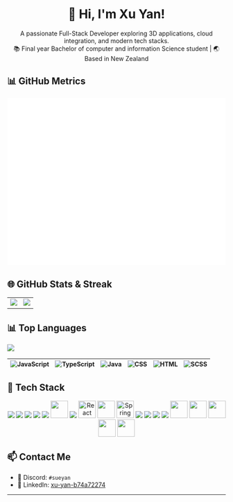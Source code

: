 <h1 align="center">👋 Hi, I'm Xu Yan!</h1>
<p align="center">
  A passionate Full-Stack Developer exploring 3D applications, cloud integration, and modern tech stacks.<br>
  📚 Final year Bachelor of computer and information Science student | 🌏 Based in New Zealand
</p>

## 📊 GitHub Metrics

[![](https://raw.githubusercontent.com/sueyan9/metrics/master/github-metrics.svg)](https://github.com/lowlighter/metrics)

## 🌐 GitHub Stats & Streak

<table>
  <tr>
    <td>
      <img height="170px" src="https://github-readme-stats.vercel.app/api?username=sueyan9&show_icons=true&hide_border=true&bg_color=e0c3fc&title_color=00ffff&text_color=ff6ec7&icon_color=00ffff&hide_rank=true" />
    </td>
    <td>
      <img height="170px" src="https://streak-stats.demolab.com?user=sueyan9&hide_border=true&background=E0C3FC&ring=FF6EC7&currStreakLabel=00FFFF&fire=FF6EC7&sideNums=00FFFF&sideLabels=FF6EC7" />
    </td>
  </tr>
</table>

## 📊 Top Languages

<img src="https://github-readme-stats.vercel.app/api/top-langs/?username=sueyan9&layout=compact&card_width=800" width="800"/>

| ![JavaScript](https://img.shields.io/badge/JavaScript-77.21%25-yellow?style=flat-square&logo=javascript) | ![TypeScript](https://img.shields.io/badge/TypeScript-9.13%25-blue?style=flat-square&logo=typescript) | ![Java](https://img.shields.io/badge/Java-8.05%25-brown?style=flat-square&logo=java) | ![CSS](https://img.shields.io/badge/CSS-3.82%25-purple?style=flat-square&logo=css3) | ![HTML](https://img.shields.io/badge/HTML-1.17%25-orange?style=flat-square&logo=html5) | ![SCSS](https://img.shields.io/badge/SCSS-0.63%25-pink?style=flat-square&logo=sass) |
|---|---|---|---|---|---|

## 🚀 Tech Stack

<p align="center">
  <img src="https://cdn.jsdelivr.net/gh/devicons/devicon/icons/c/c-original.svg" width="40" />
  <img src="https://cdn.jsdelivr.net/gh/devicons/devicon/icons/cplusplus/cplusplus-original.svg" width="40" />
  <img src="https://cdn.jsdelivr.net/gh/devicons/devicon/icons/csharp/csharp-original.svg" width="40" />
  <img src="https://cdn.jsdelivr.net/gh/devicons/devicon/icons/php/php-original.svg" width="40" />
  <img src="https://cdn.jsdelivr.net/gh/devicons/devicon/icons/javascript/javascript-original.svg" width="40" />
  <img src="https://cdn.jsdelivr.net/gh/devicons/devicon/icons/bootstrap/bootstrap-original.svg" width="40" height="40"/>
  <img src="https://cdn.jsdelivr.net/gh/devicons/devicon/icons/react/react-original.svg" width="40" />
  <img src="https://cdn.jsdelivr.net/gh/devicons/devicon/icons/react/react-original.svg" width="40" height="40" title="React Native"/>
  <img src="https://cdn.jsdelivr.net/gh/devicons/devicon/icons/express/express-original.svg" width="40" height="40"/>
  <img src="https://cdn.jsdelivr.net/gh/devicons/devicon/icons/spring/spring-original.svg" width="40" height="40" title="Spring Boot"/>
  <img src="https://cdn.jsdelivr.net/gh/devicons/devicon/icons/firebase/firebase-plain.svg" width="40" />
  <img src="https://cdn.jsdelivr.net/gh/devicons/devicon/icons/mysql/mysql-original.svg" width="40" />
  <img src="https://cdn.jsdelivr.net/gh/devicons/devicon/icons/mongodb/mongodb-original.svg" width="40" />
  <img src="https://cdn.jsdelivr.net/gh/devicons/devicon/icons/nodejs/nodejs-original.svg" width="40" />
  <!-- TypeScript -->
 <img src="https://cdn.jsdelivr.net/gh/devicons/devicon/icons/typescript/typescript-original.svg" width="40" height="40"/>
 <!-- Python -->
 <img src="https://cdn.jsdelivr.net/gh/devicons/devicon/icons/python/python-original.svg" width="40" height="40"/>
 <img src="https://cdn.jsdelivr.net/gh/devicons/devicon/icons/blender/blender-original.svg" width="40" height="40"/>
<img src="https://cdn.jsdelivr.net/gh/devicons/devicon/icons/azure/azure-original.svg" width="40" height="40"/>
  <img src="https://cdn.jsdelivr.net/gh/devicons/devicon/icons/figma/figma-original.svg" width="40" height="40"/>
</p>

## 📫 Contact Me
- 💬 Discord: `#sueyan` 
- 💼 LinkedIn: [xu-yan-b74a72274](https://www.linkedin.com/in/xu-yan-b74a72274/)
---

